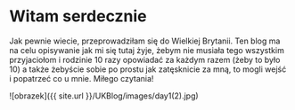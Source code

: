 # Witam serdecznie

Jak pewnie wiecie, przeprowadziłam się do Wielkiej Brytanii. Ten blog ma na celu opisywanie jak mi się tutaj żyje, żebym nie musiała tego wszystkim przyjaciołom i rodzinie 10 razy opowiadać za każdym razem (żeby to było 10) a także żebyście sobie po prostu jak zatęsknicie za mną, to mogli wejść i popatrzeć co u mnie. Miłego czytania! 

![obrazek]({{ site.url }}/UKBlog/images/day1(2).jpg)
